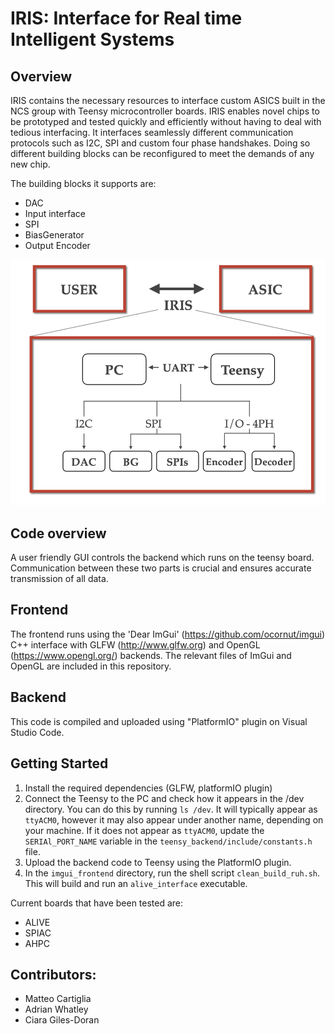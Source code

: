 # IRIS: Interface for Real time Intelligent Systems

##  Overview

IRIS contains the necessary resources to interface custom ASICS built in the NCS group with Teensy microcontroller boards. 
IRIS enables novel chips to be prototyped and tested quickly and efficiently without having to deal with tedious interfacing.  It interfaces seamlessly different communication protocols such as I2C, SPI and custom four phase handshakes. Doing so  different building blocks can be reconfigured to meet the demands of any new chip.


The building blocks it supports are:
- DAC
- Input interface
- SPI
- BiasGenerator
- Output Encoder

![Interface](documentation/figures/schematic_interface.png "Schematic organization of IRIS")

## Code overview

A user friendly GUI controls the backend which runs on the teensy board. Communication between these two parts is crucial and ensures accurate transmission of all data. 


## Frontend


The frontend runs using the 'Dear ImGui' (https://github.com/ocornut/imgui) C++ interface with GLFW (http://www.glfw.org) and OpenGL (https://www.opengl.org/) backends. The relevant files of ImGui and OpenGL are included in this repository. 


## Backend

This code is compiled and uploaded using "PlatformIO" plugin on Visual Studio Code.


## Getting Started

1. Install the required dependencies (GLFW, platformIO plugin)
2. Connect the Teensy to the PC and check how it appears in the /dev directory. You can do this by running `ls /dev`. It will typically appear as `ttyACM0`, however it may also appear under another name, depending on your machine. If it does not appear as `ttyACM0`, update the `SERIAl_PORT_NAME` variable in the `teensy_backend/include/constants.h` file.
3. Upload the backend code to Teensy using the PlatformIO plugin.
4. In the `imgui_frontend` directory, run the shell script `clean_build_ruh.sh`. This will build and run an `alive_interface` executable.


Current boards that have been tested are:
- ALIVE
- SPIAC
- AHPC


## Contributors:
* Matteo Cartiglia
* Adrian Whatley
* Ciara Giles-Doran 


